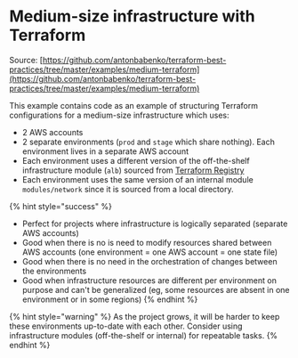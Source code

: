 # Medium-size infrastructure with Terraform

Source: [https://github.com/antonbabenko/terraform-best-practices/tree/master/examples/medium-terraform](https://github.com/antonbabenko/terraform-best-practices/tree/master/examples/medium-terraform)

This example contains code as an example of structuring Terraform configurations for a medium-size infrastructure which uses:

* 2 AWS accounts
* 2 separate environments (`prod` and `stage` which share nothing). Each environment lives in a separate AWS account
* Each environment uses a different version of the off-the-shelf infrastructure module (`alb`) sourced from [Terraform Registry](https://registry.terraform.io)
* Each environment uses the same version of an internal module `modules/network` since it is sourced from a local directory.

{% hint style="success" %}
* Perfect for projects where infrastructure is logically separated (separate AWS accounts)
* Good when there is no is need to modify resources shared between AWS accounts (one environment = one AWS account = one state file)
* Good when there is no need in the orchestration of changes between the environments
* Good when infrastructure resources are different per environment on purpose and can't be generalized (eg, some resources are absent in one environment or in some regions)
{% endhint %}

{% hint style="warning" %}
As the project grows, it will be harder to keep these environments up-to-date with each other. Consider using infrastructure modules (off-the-shelf or internal) for repeatable tasks.
{% endhint %}

##
